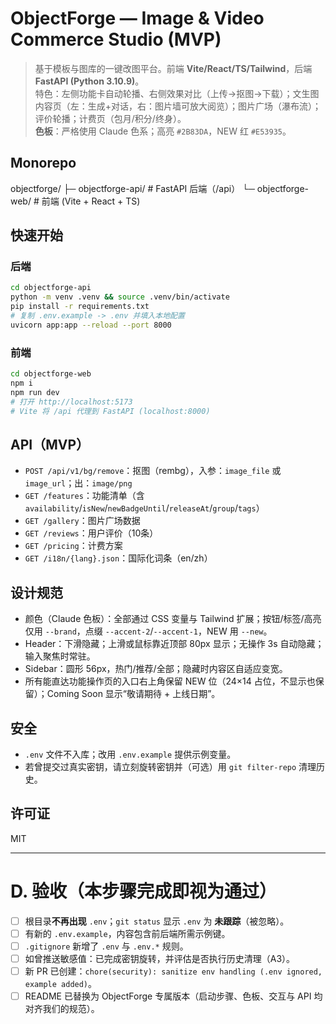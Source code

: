 # ObjectForge — Image & Video Commerce Studio (MVP)

> 基于模板与图库的一键改图平台。前端 **Vite/React/TS/Tailwind**，后端 **FastAPI (Python 3.10.9)**。  
> 特色：左侧功能卡自动轮播、右侧效果对比（上传→抠图→下载）；文生图内容页（左：生成+对话，右：图片墙可放大阅览）；图片广场（瀑布流）；评价轮播；计费页（包月/积分/终身）。  
> **色板**：严格使用 Claude 色系；高亮 `#2B83DA`，NEW 红 `#E53935`。

## Monorepo

objectforge/
├─ objectforge-api/ # FastAPI 后端（/api）
└─ objectforge-web/ # 前端 (Vite + React + TS)

## 快速开始

### 后端
```bash
cd objectforge-api
python -m venv .venv && source .venv/bin/activate
pip install -r requirements.txt
# 复制 .env.example -> .env 并填入本地配置
uvicorn app:app --reload --port 8000
```

### 前端
```bash
cd objectforge-web
npm i
npm run dev
# 打开 http://localhost:5173
# Vite 将 /api 代理到 FastAPI (localhost:8000)
```

## API（MVP）

- `POST /api/v1/bg/remove`：抠图（rembg），入参：`image_file` 或 `image_url`；出：`image/png`
- `GET /features`：功能清单（含 `availability`/`isNew`/`newBadgeUntil`/`releaseAt`/`group`/`tags`）
- `GET /gallery`：图片广场数据
- `GET /reviews`：用户评价（10条）
- `GET /pricing`：计费方案
- `GET /i18n/{lang}.json`：国际化词条（en/zh）

## 设计规范

- 颜色（Claude 色板）：全部通过 CSS 变量与 Tailwind 扩展；按钮/标签/高亮仅用 `--brand`，点缀 `--accent-2`/`--accent-1`，NEW 用 `--new`。
- Header：下滑隐藏；上滑或鼠标靠近顶部 80px 显示；无操作 3s 自动隐藏；输入聚焦时常驻。
- Sidebar：圆形 56px，热门/推荐/全部；隐藏时内容区自适应变宽。
- 所有能直达功能操作页的入口右上角保留 NEW 位（24×14 占位，不显示也保留）；Coming Soon 显示“敬请期待 + 上线日期”。

## 安全

- `.env` 文件不入库；改用 `.env.example` 提供示例变量。
- 若曾提交过真实密钥，请立刻旋转密钥并（可选）用 `git filter-repo` 清理历史。

## 许可证

MIT

---

# D. 验收（本步骤完成即视为通过）

- [ ] 根目录**不再出现** `.env`；`git status` 显示 `.env` 为 **未跟踪**（被忽略）。  
- [ ] 有新的 `.env.example`，内容包含前后端所需示例键。  
- [ ] `.gitignore` 新增了 `.env` 与 `.env.*` 规则。  
- [ ] 如曾推送敏感值：已完成密钥旋转，并评估是否执行历史清理（A3）。  
- [ ] 新 PR 已创建：`chore(security): sanitize env handling (.env ignored, example added)`。  
- [ ] README 已替换为 ObjectForge 专属版本（启动步骤、色板、交互与 API 均对齐我们的规范）。
